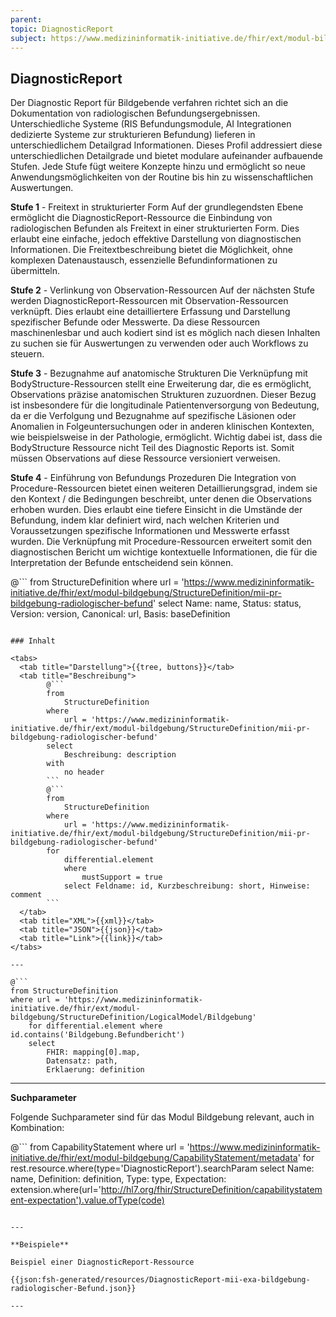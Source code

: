```yaml
---
parent:
topic: DiagnosticReport
subject: https://www.medizininformatik-initiative.de/fhir/ext/modul-bildgebung/StructureDefinition/mii-pr-bildgebung-radiologischer-befund
---
```


## DiagnosticReport

Der Diagnostic Report für Bildgebende verfahren richtet sich an die Dokumentation von radiologischen Befundungsergebnissen. Unterschiedliche Systeme (RIS Befundungsmodule, AI Integrationen dedizierte Systeme zur strukturieren Befundung) lieferen in unterschiedlichem Detailgrad Informationen. Dieses Profil addressiert diese unterschiedlichen Detailgrade und bietet modulare aufeinander aufbauende Stufen. Jede Stufe fügt weitere Konzepte hinzu und ermöglicht so neue Anwendungsmöglichkeiten von der Routine bis hin zu wissenschaftlichen Auswertungen.

**Stufe 1** - Freitext in strukturierter Form
Auf der grundlegendsten Ebene ermöglicht die DiagnosticReport-Ressource die Einbindung von radiologischen Befunden als Freitext in einer strukturierten Form. Dies erlaubt eine einfache, jedoch effektive Darstellung von diagnostischen Informationen. Die Freitextbeschreibung bietet die Möglichkeit, ohne komplexen Datenaustausch, essenzielle Befundinformationen zu übermitteln.

**Stufe 2** - Verlinkung von Observation-Ressourcen
Auf der nächsten Stufe werden DiagnosticReport-Ressourcen mit Observation-Ressourcen verknüpft. Dies erlaubt eine detailliertere Erfassung und Darstellung spezifischer Befunde oder Messwerte. Da diese Ressourcen maschinenlesbar und auch kodiert sind ist es möglich nach diesen Inhalten zu suchen sie für Auswertungen zu verwenden oder auch Workflows zu steuern.

**Stufe 3** - Bezugnahme auf anatomische Strukturen
Die Verknüpfung mit BodyStructure-Ressourcen stellt eine Erweiterung dar, die es ermöglicht, Observations präzise anatomischen Strukturen zuzuordnen. Dieser Bezug ist insbesondere für die longitudinale Patientenversorgung von Bedeutung, da er die Verfolgung und Bezugnahme auf spezifische Läsionen oder Anomalien in Folgeuntersuchungen oder in anderen klinischen Kontexten, wie beispielsweise in der Pathologie, ermöglicht. Wichtig dabei ist, dass die BodyStructure Ressource nicht Teil des Diagnostic Reports ist. Somit müssen Observations auf diese Ressource versioniert verweisen.

**Stufe 4** - Einführung von Befundungs Prozeduren
Die Integration von Procedure-Ressourcen bietet einen weiteren Detaillierungsgrad, indem sie den Kontext / die Bedingungen beschreibt, unter denen die Observations erhoben wurden. Dies erlaubt eine tiefere Einsicht in die Umstände der Befundung, indem klar definiert wird, nach welchen Kriterien und Voraussetzungen spezifische Informationen und Messwerte erfasst wurden. Die Verknüpfung mit Procedure-Ressourcen erweitert somit den diagnostischen Bericht um wichtige kontextuelle Informationen, die für die Interpretation der Befunde entscheidend sein können.


@```
from
    StructureDefinition
where
    url = 'https://www.medizininformatik-initiative.de/fhir/ext/modul-bildgebung/StructureDefinition/mii-pr-bildgebung-radiologischer-befund'
select
    Name: name, Status: status, Version: version, Canonical: url, Basis: baseDefinition
```

### Inhalt

<tabs>
  <tab title="Darstellung">{{tree, buttons}}</tab>
  <tab title="Beschreibung">
        @```
        from
	        StructureDefinition
        where
	        url = 'https://www.medizininformatik-initiative.de/fhir/ext/modul-bildgebung/StructureDefinition/mii-pr-bildgebung-radiologischer-befund'
        select
	        Beschreibung: description
        with
            no header
        ```
        @```
        from
            StructureDefinition
        where
            url = 'https://www.medizininformatik-initiative.de/fhir/ext/modul-bildgebung/StructureDefinition/mii-pr-bildgebung-radiologischer-befund'
        for
            differential.element
            where
                mustSupport = true
            select Feldname: id, Kurzbeschreibung: short, Hinweise: comment
        ```
  </tab>
  <tab title="XML">{{xml}}</tab>
  <tab title="JSON">{{json}}</tab>
  <tab title="Link">{{link}}</tab>
</tabs>

---

@```
from StructureDefinition
where url = 'https://www.medizininformatik-initiative.de/fhir/ext/modul-bildgebung/StructureDefinition/LogicalModel/Bildgebung'
    for differential.element where id.contains('Bildgebung.Befundbericht')
    select
        FHIR: mapping[0].map,
        Datensatz: path,
        Erklaerung: definition
```

---

**Suchparameter**


Folgende Suchparameter sind für das Modul Bildgebung relevant, auch in Kombination:

@``` from CapabilityStatement where url = 'https://www.medizininformatik-initiative.de/fhir/ext/modul-bildgebung/CapabilityStatement/metadata' for rest.resource.where(type='DiagnosticReport').searchParam select Name: name, Definition: definition, Type: type, Expectation: extension.where(url='http://hl7.org/fhir/StructureDefinition/capabilitystatement-expectation').value.ofType(code)

```

---

**Beispiele**

Beispiel einer DiagnosticReport-Ressource

{{json:fsh-generated/resources/DiagnosticReport-mii-exa-bildgebung-radiologischer-Befund.json}}

---
